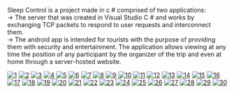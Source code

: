 
Sleep Control is a project made in c # comprised of two applications: <br />
-> The server that was created in Visual Studio C # and works by exchanging TCP packets to respond to 
user requests and interconnect them. <br />
-> The android app is intended for tourists with the purpose of providing them with security and 
entertainment. The application allows viewing at any time the position of any participant by the organizer
of the trip and even at home through a server-hosted website.

<a href="https://ibb.co/cLucWx"><img src="https://preview.ibb.co/kv8RPH/1.png" alt="1" border="0"></a>
<a href="https://ibb.co/iQsmPH"><img src="https://preview.ibb.co/bDmrrx/2.png" alt="2" border="0"></a>
<a href="https://ibb.co/df2xWx"><img src="https://preview.ibb.co/i46PBx/3.png" alt="3" border="0"></a>
<a href="https://ibb.co/kY2aJc"><img src="https://preview.ibb.co/coL6PH/4.png" alt="4" border="0"></a>
<a href="https://ibb.co/cre0jH"><img src="https://preview.ibb.co/h70Udc/5.png" alt="5" border="0"></a>
<a href="https://ibb.co/iAHmPH"><img src="https://preview.ibb.co/h8Y4Bx/6.png" alt="6" border="0"></a>
<a href="https://ibb.co/btrPBx"><img src="https://preview.ibb.co/nLa6PH/7.jpg" alt="7" border="0"></a>
<a href="https://ibb.co/hxC34H"><img src="https://preview.ibb.co/gZ3AjH/8.png" alt="8" border="0"></a>
<a href="https://ibb.co/cBw7Wx"><img src="https://preview.ibb.co/kH3nWx/9.png" alt="9" border="0"></a>
<a href="https://ibb.co/n0fCyc"><img src="https://preview.ibb.co/cDF1rx/10.png" alt="10" border="0"></a>
<a href="https://ibb.co/ntiXyc"><img src="https://preview.ibb.co/kCQ1rx/11.png" alt="11" border="0"></a>
<a href="https://ibb.co/iwqZBx"><img src="https://preview.ibb.co/nJBKdc/12.png" alt="12" border="0"></a>
<a href="https://ibb.co/ceObPH"><img src="https://preview.ibb.co/gYaCyc/13.jpg" alt="13" border="0"></a>
<a href="https://ibb.co/je8nWx"><img src="https://preview.ibb.co/jA0edc/14.png" alt="14" border="0"></a>
<a href="https://ibb.co/nHVedc"><img src="https://preview.ibb.co/kaSQJc/15.png" alt="15" border="0"></a>
<a href="https://ibb.co/j1pi4H"><img src="https://preview.ibb.co/bYHsyc/16.png" alt="16" border="0"></a>
<a href="https://ibb.co/mxKSWx"><img src="https://preview.ibb.co/nNC34H/17.png" alt="17" border="0"></a>
<a href="https://ibb.co/cbN34H"><img src="https://preview.ibb.co/fpG7Wx/18.png" alt="18" border="0"></a>
<a href="https://ibb.co/fFoXyc"><img src="https://preview.ibb.co/hnP5Jc/19.png" alt="19" border="0"></a>
<a href="https://ibb.co/ecpuBx"><img src="https://preview.ibb.co/jtAO4H/20.png" alt="20" border="0"></a>
<a href="https://ibb.co/jBvCyc"><img src="https://preview.ibb.co/h0kqjH/21.png" alt="21" border="0"></a>
<a href="https://ibb.co/cWEi4H"><img src="https://preview.ibb.co/e4pGPH/22.png" alt="22" border="0"></a>
<a href="https://ibb.co/nqxLjH"><img src="https://preview.ibb.co/kuDt4H/23.png" alt="23" border="0"></a>
<a href="https://ibb.co/hs7xWx"><img src="https://preview.ibb.co/n8TRPH/24.png" alt="24" border="0"></a>
<a href="https://ibb.co/cWKpdc"><img src="https://preview.ibb.co/kzrfjH/25.png" alt="25" border="0"></a>
<a href="https://ibb.co/mw1D4H"><img src="https://preview.ibb.co/hLyFJc/26.png" alt="26" border="0"></a>
<a href="https://ibb.co/cqiRPH"><img src="https://preview.ibb.co/icxmPH/27.png" alt="27" border="0"></a>
<a href="https://ibb.co/jRWrrx"><img src="https://preview.ibb.co/czz0jH/28.png" alt="28" border="0"></a>
<a href="https://ibb.co/ck6fjH"><img src="https://preview.ibb.co/nA6fjH/29.png" alt="29" border="0"></a>
<a href="https://ibb.co/dL5jBx"><img src="https://preview.ibb.co/jj9Brx/30.png" alt="30" border="0"></a>

